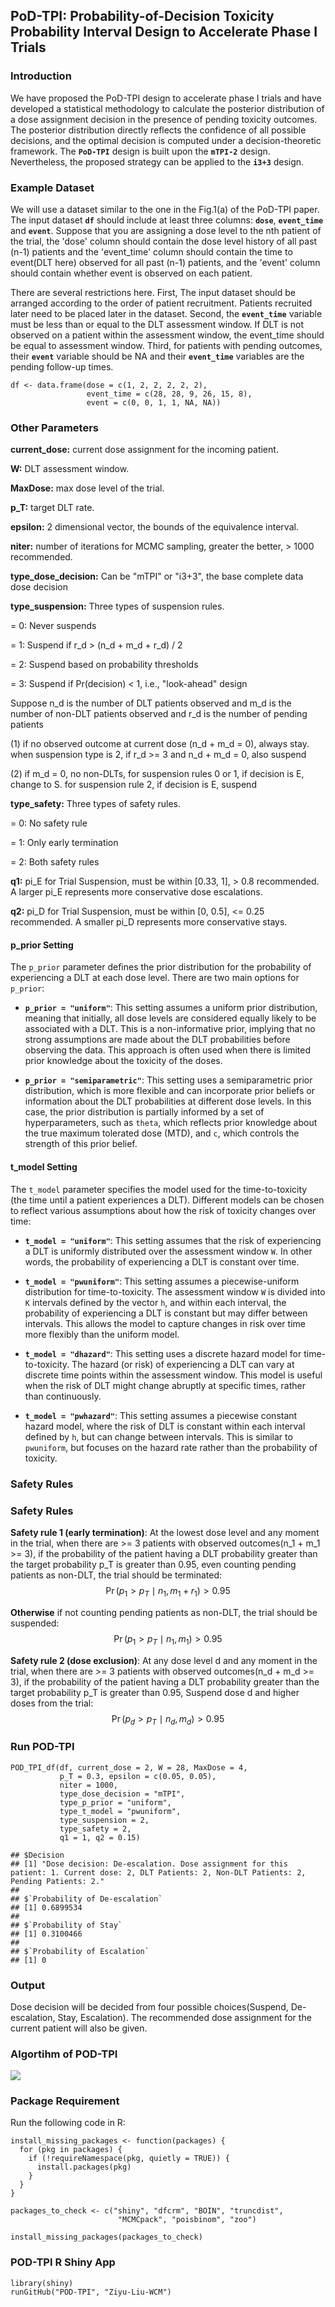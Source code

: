 ## PoD-TPI: Probability-of-Decision Toxicity Probability Interval Design to Accelerate Phase I Trials

### Introduction

We have proposed the PoD-TPI design to accelerate phase I trials and have developed a statistical methodology to calculate the posterior distribution of a dose assignment decision in the presence of pending toxicity outcomes. The posterior distribution directly reflects the confidence of all possible decisions, and the optimal decision is computed under a decision-theoretic framework. The **`PoD-TPI`** design is built upon the **`mTPI-2`** design. Nevertheless, the proposed strategy can be applied to the **`i3+3`** design.


### Example Dataset 
We will use a dataset similar to the one in the Fig.1(a) of the PoD-TPI paper. The input dataset **`df`** should include at least three columns: **`dose`**, **`event_time`** and **`event`**. Suppose that you are assigning a dose level to the nth patient of the trial, the 'dose' column should contain the dose level history of all past (n-1) patients and the 'event_time' column should contain the time to event(DLT here) observed for all past (n-1) patients, and the 'event' column should contain whether event is observed on each patient.

There are several restrictions here. First, The input dataset should be arranged according to the order of patient recruitment. Patients recruited later need to be placed later in the dataset. Second, the **`event_time`** variable must be less than or equal to the DLT assessment window. If DLT is not observed on a patient within the assessment window, the event_time should be equal to assessment window. Third, for patients with pending outcomes, their **`event`** variable should be NA and their **`event_time`** variables are the pending follow-up times.

```
df <- data.frame(dose = c(1, 2, 2, 2, 2, 2),
                 event_time = c(28, 28, 9, 26, 15, 8),
                 event = c(0, 0, 1, 1, NA, NA))
```


### Other Parameters
**current_dose:** current dose assignment for the incoming patient.

**W:** DLT assessment window.

**MaxDose:** max dose level of the trial.

**p_T:** target DLT rate.

**epsilon:** 2 dimensional vector, the bounds of the equivalence interval.

**niter:** number of iterations for MCMC sampling, greater the better, > 1000 recommended.

**type_dose_decision:** Can be "mTPI" or "i3+3", the base complete data dose decision


**type_suspension:** Three types of suspension rules.

= 0: Never suspends

= 1: Suspend if r_d > (n_d + m_d + r_d) / 2 

= 2: Suspend based on probability thresholds

= 3: Suspend if Pr(decision) < 1, i.e., "look-ahead" design

Suppose n_d is the number of DLT patients observed and m_d is the number of non-DLT patients observed and r_d is the number of pending patients

(1) if no observed outcome at current dose (n_d + m_d = 0), always stay.
    when suspension type is 2, if r_d >= 3 and n_d + m_d = 0, also suspend
    
(2) if m_d = 0, no non-DLTs, for suspension rules 0 or 1, if decision is E, change to S.
    for suspension rule 2, if decision is E, suspend

**type_safety:** Three types of safety rules.

= 0: No safety rule

= 1: Only early termination

= 2: Both safety rules


**q1:** pi_E for Trial Suspension, must be within [0.33, 1], > 0.8 recommended. A larger pi_E represents more conservative dose escalations.

**q2:** pi_D for Trial Suspension, must be within [0, 0.5], <= 0.25 recommended. A smaller pi_D represents more conservative stays.

#### **p_prior Setting**
The `p_prior` parameter defines the prior distribution for the probability of experiencing a DLT at each dose level. There are two main options for `p_prior`:

- **`p_prior = "uniform"`**: This setting assumes a uniform prior distribution, meaning that initially, all dose levels are considered equally likely to be associated with a DLT. This is a non-informative prior, implying that no strong assumptions are made about the DLT probabilities before observing the data. This approach is often used when there is limited prior knowledge about the toxicity of the doses.

- **`p_prior = "semiparametric"`**: This setting uses a semiparametric prior distribution, which is more flexible and can incorporate prior beliefs or information about the DLT probabilities at different dose levels. In this case, the prior distribution is partially informed by a set of hyperparameters, such as `theta`, which reflects prior knowledge about the true maximum tolerated dose (MTD), and `c`, which controls the strength of this prior belief.

#### **t_model Setting**
The `t_model` parameter specifies the model used for the time-to-toxicity (the time until a patient experiences a DLT). Different models can be chosen to reflect various assumptions about how the risk of toxicity changes over time:

- **`t_model = "uniform"`**: This setting assumes that the risk of experiencing a DLT is uniformly distributed over the assessment window `W`. In other words, the probability of experiencing a DLT is constant over time.

- **`t_model = "pwuniform"`**: This setting assumes a piecewise-uniform distribution for time-to-toxicity. The assessment window `W` is divided into `K` intervals defined by the vector `h`, and within each interval, the probability of experiencing a DLT is constant but may differ between intervals. This allows the model to capture changes in risk over time more flexibly than the uniform model.

- **`t_model = "dhazard"`**: This setting uses a discrete hazard model for time-to-toxicity. The hazard (or risk) of experiencing a DLT can vary at discrete time points within the assessment window. This model is useful when the risk of DLT might change abruptly at specific times, rather than continuously.

- **`t_model = "pwhazard"`**: This setting assumes a piecewise constant hazard model, where the risk of DLT is constant within each interval defined by `h`, but can change between intervals. This is similar to `pwuniform`, but focuses on the hazard rate rather than the probability of toxicity.



### Safety Rules
### Safety Rules
**Safety rule 1 (early termination)**: At the lowest dose level and any moment in the trial, when there are >= 3 patients with observed outcomes(n_1 + m_1 >= 3), if the probability of the patient having a DLT probability greater than the target probability p_T is greater than 0.95, even counting pending patients as non-DLT, the trial should be terminated: $$\Pr(p_1 > p_T \mid n_1, m_1+r_1) > 0.95$$ 

**Otherwise** if not counting pending patients as non-DLT, the trial should be suspended: $$\Pr(p_1 > p_T \mid n_1, m_1) > 0.95$$

**Safety rule 2 (dose exclusion)**: At any dose level d and any moment in the trial, when there are >= 3 patients with observed outcomes(n_d + m_d >= 3), if the probability of the patient having a DLT probability greater than the target probability p_T is greater than 0.95, Suspend dose d and higher doses from the trial: $$\Pr(p_d > p_T \mid n_d, m_d) > 0.95$$


### Run POD-TPI
```
POD_TPI_df(df, current_dose = 2, W = 28, MaxDose = 4,
           p_T = 0.3, epsilon = c(0.05, 0.05), 
           niter = 1000,
           type_dose_decision = "mTPI",
           type_p_prior = "uniform",
           type_t_model = "pwuniform",
           type_suspension = 2,
           type_safety = 2,
           q1 = 1, q2 = 0.15)

## $Decision
## [1] "Dose decision: De-escalation. Dose assignment for this patient: 1. Current dose: 2, DLT Patients: 2, Non-DLT Patients: 2, Pending Patients: 2."
## 
## $`Probability of De-escalation`
## [1] 0.6899534
## 
## $`Probability of Stay`
## [1] 0.3100466
## 
## $`Probability of Escalation`
## [1] 0
```

### Output
Dose decision will be decided from four possible choices(Suspend, De-escalation, Stay, Escalation). The recommended dose assignment for the current patient will also be given.


### Algortihm of POD-TPI
![](Algorithm.png)



### Package Requirement
Run the following code in R:

```
install_missing_packages <- function(packages) {
  for (pkg in packages) {
    if (!requireNamespace(pkg, quietly = TRUE)) {
      install.packages(pkg)
    }
  }
}

packages_to_check <- c("shiny", "dfcrm", "BOIN", "truncdist", 
                        "MCMCpack", "poisbinom", "zoo")

install_missing_packages(packages_to_check)
```

### POD-TPI R Shiny App

```
library(shiny)
runGitHub("POD-TPI", "Ziyu-Liu-WCM")
```